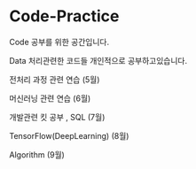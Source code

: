 # Code-Practice


Code 공부를 위한 공간입니다.

Data 처리관련한 코드들 개인적으로 공부하고있습니다.

전처리 과정 관련 연습 (5월)

머신러닝 관련 연습 (6월)

개발관련 킷 공부 , SQL (7월)

TensorFlow(DeepLearning) (8월)

Algorithm (9월)
